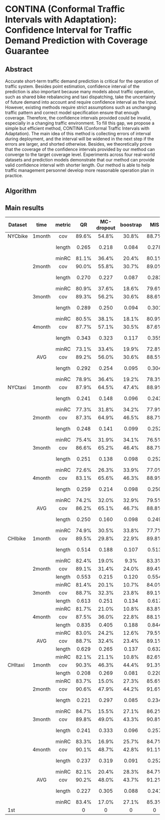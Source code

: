 # CONTINA (Conformal Traffic Intervals with Adaptation): Confidence Interval for Traffic Demand Prediction with Coverage Guarantee 
## Abstract
Accurate short-term traffic demand prediction is critical for the operation of traffic system. Besides point estimation, confidence interval of the prediction is also important because many models about traffic operation, such as shared bike rebalancing and taxi dispatching, take the uncertainty of future demand into account and require confidence interval as the input. However, existing methods require strict assumptions such as unchanging traffic pattern and correct model specification ensure that enough coverage. Therefore, the confidence intervals provided could be invalid, especially in a changing traffic environment. To fill this gap, we propose a simple but efficient method, CONTINA (Conformal Traffic Intervals with Adaptation). The main idea of this method is collecting errors of interval during deployment, and the interval will be widened in the next step if the errors are larger, and shorted otherwise. Besides, we theoretically prove that the coverage of the confidence intervals provided by our method can converge to the target coverage level. Experiments across four real-world datasets and prediction models demonstrate that our method can provide valid confidence interval with shorter length. Our method is able to help traffic management personnel develop more reasonable operation plan in practice. 
## Algorithm

## Main results
| Dataset |  time  | metric |   QR   | MC-dropout | boostrap |   MIS  | DESQRUQ | UATGCN | ProbGNN | QuanTraffic |   CP   |   ACI  |     QCP    |  DtACI |   CONTINA  |
|---------|:------:|:------:|:------:|:----------:|:--------:|:------:|:-------:|:------:|:-------:|:-----------:|:------:|:------:|:----------:|:------:|:----------:|
| NYCbike | 1month |   cov  |  89.6% |    54.8%   |   30.8%  |  88.7% |  91.7%  |  91.7% |  93.1%  |    91.3%    |  89.2% |  89.8% |    90.0%   |  89.6% |    89.6%   |
|         |        | length | 0.265  |   0.218    |  0.084   | 0.278  |  0.284  | 0.284  |  0.306  |    0.288    | 0.285  | 0.300  | **0.266 ** | 0.291  |   0.276    |
|         |        |  minRC |  81.1% |    36.4%   |   20.4%  |  80.1% |  86.6%  |  85.0% |  87.8%  |    86.4%    |  84.3% |  88.8% |    85.3%   |  87.3% |    88.7%   |
|         | 2month |   cov  |  90.0% |    55.8%   |   30.7%  |  89.0% |  91.9%  |  92.3% |  93.4%  |    92.0%    |  89.3% |  90.1% |    90.5%   |  90.0% |    89.8%   |
|         |        | length | 0.270  |   0.227    |  0.087   | 0.283  |  0.283  | 0.291  |  0.315  |    0.285    | 0.289  | 0.304  |   0.271    | 0.298  | **0.275 ** |
|         |        |  minRC |  80.9% |    37.6%   |   18.6%  |  79.6% |  88.0%  |  86.6% |  87.9%  |    86.4%    |  84.8% |  88.9% |    84.1%   |  85.9% |    89.3%   |
|         | 3month |   cov  |  89.3% |    56.2%   |   30.6%  |  88.6% |  91.2%  |  91.9% |  93.0%  |    91.4%    |  87.6% |  89.7% |    89.9%   |  89.2% |    89.8%   |
|         |        | length | 0.289  |   0.250    |  0.094   | 0.301  |  0.296  | 0.315  |  0.340  |    0.306    | 0.295  | 0.322  |   0.290    | 0.321  | **0.298 ** |
|         |        |  minRC |  80.5% |    38.1%   |   18.1%  |  80.9% |  84.5%  |  85.0% |  86.5%  |    84.8%    |  82.3% |  88.6% |    82.4%   |  86.8% |    89.2%   |
|         | 4month |   cov  |  87.7% |    57.1%   |   30.5%  |  87.6% |  89.8%  |  90.3% |  91.3%  |    89.8%    |  82.9% |  90.0% |    88.4%   |  89.3% |    89.7%   |
|         |        | length | 0.343  |   0.323    |  0.117   | 0.355  |  0.356  | 0.386  |  0.419  |    0.360    | 0.312  | 0.411  |   0.345    | 0.400  | **0.363 ** |
|         |        |  minRC |  73.1% |    33.4%   |   19.9%  |  72.8% |  78.8%  |  78.4% |  80.8%  |    76.8%    |  69.1% |  88.8% |    74.1%   |  88.4% |    89.1%   |
|         |   AVG  |   cov  |  89.2% |    56.0%   |   30.6%  |  88.5% |  91.2%  |  91.5% |  92.7%  |    91.1%    |  87.3% |  89.9% |    89.7%   |  89.5% |    89.7%   |
|         |        | length | 0.292  |   0.254    |  0.095   | 0.304  |  0.305  | 0.319  |  0.345  |    0.310    | 0.295  | 0.334  |   0.293    | 0.327  | **0.303 ** |
|         |        |  minRC |  78.9% |    36.4%   |   19.2%  |  78.3% |  84.5%  |  83.8% |  85.8%  |    83.6%    |  80.1% |  88.8% |    81.5%   |  87.1% |    89.1%   |
| NYCtaxi | 1month |   cov  |  87.9% |    64.5%   |   47.4%  |  88.9% |  92.4%  |  89.6% |  94.3%  |    82.6%    |  91.0% |  89.9% |    89.5%   |  90.2% |    89.7%   |
|         |        | length | 0.241  |   0.148    |  0.096   | 0.243  |  0.262  | 0.264  |  0.300  |    0.294    | 0.283  | 0.270  |   0.258    | 0.271  | **0.237 ** |
|         |        |  minRC |  77.3% |    31.8%   |   34.2%  |  77.9% |  82.9%  |  75.1% |  83.0%  |    59.8%    |  78.4% |  88.6% |    80.4%   |  87.1% |    89.0%   |
|         | 2month |   cov  |  87.3% |    64.9%   |   46.5%  |  88.7% |  92.0%  |  89.0% |  93.8%  |    82.3%    |  89.7% |  89.9% |    89.0%   |  89.7% |    89.9%   |
|         |        | length | 0.248  |   0.141    |  0.099   | 0.252  |  0.270  | 0.275  |  0.312  |    0.301    | 0.281  | 0.284  |   0.265    | 0.280  | **0.248 ** |
|         |        |  minRC |  75.4% |    31.9%   |   34.1%  |  76.5% |  63.4%  |  73.6% |  80.8%  |    59.7%    |  76.7% |  88.6% |    78.9%   |  87.4% |    89.3%   |
|         | 3month |   cov  |  86.6% |    65.2%   |   46.4%  |  88.7% |  91.8%  |  88.9% |  93.7%  |    81.8%    |  89.6% |  90.1% |    88.5%   |  89.9% |    89.9%   |
|         |        | length | 0.251  |   0.138    |  0.098   | 0.252  |  0.272  | 0.275  |  0.311  |    0.304    | 0.280  | 0.286  |   0.268    | 0.280  | **0.248 ** |
|         |        |  minRC |  72.6% |    26.3%   |   33.9%  |  77.0% |  77.1%  |  71.2% |  78.0%  |    56.9%    |  73.9% |  88.5% |    67.0%   |  85.9% |    89.2%   |
|         | 4month |   cov  |  83.1% |    65.6%   |   46.3%  |  88.9% |  92.0%  |  89.0% |  93.7%  |    80.9%    |  89.8% |  90.0% |    87.5%   |  90.3% |    89.9%   |
|         |        | length | 0.259  |   0.214    |  0.098   | 0.250  |  0.274  | 0.271  |  0.312  |    0.312    | 0.281  | 0.290  |   0.275    | 0.285  | **0.252 ** |
|         |        |  minRC |  74.2% |    32.0%   |   32.9%  |  79.5% |  80.3%  |  73.8% |  77.7%  |    55.8%    |  71.9% |  88.9% |    78.5%   |  86.7% |    89.4%   |
|         |   AVG  |   cov  |  86.2% |    65.1%   |   46.7%  |  88.8% |  92.1%  |  89.1% |  93.9%  |    81.9%    |  90.0% |  90.0% |    88.6%   |  90.0% |    89.8%   |
|         |        | length | 0.250  |   0.160    |  0.098   | 0.249  |  0.270  | 0.271  |  0.309  |    0.303    | 0.281  | 0.283  |   0.267    | 0.279  | **0.246 ** |
|         |        |  minRC |  74.9% |    30.5%   |   33.8%  |  77.7% |  75.9%  |  73.4% |  79.9%  |    58.1%    |  75.2% |  88.6% |    76.2%   |  86.8% |    89.2%   |
| CHIbike | 1month |   cov  |  89.5% |    29.8%   |   22.9%  |  89.8% |  93.5%  |  92.1% |  93.6%  |    87.0%    |  90.0% |  90.2% |    89.9%   |  90.2% |    89.7%   |
|         |        | length | 0.514  |   0.188    |  0.107   | 0.513  |  0.531  | 0.553  |  0.593  |    0.527    | 0.623  | 0.638  |   0.514    | 0.624  | **0.521 ** |
|         |        |  minRC |  82.4% |    19.0%   |   9.3%   |  83.3% |  90.4%  |  86.9% |  90.3%  |    74.9%    |  86.2% |  88.3% |    83.2%   |  86.4% |    89.0%   |
|         | 2month |   cov  |  89.1% |    31.4%   |   24.0%  |  89.4% |  93.1%  |  92.1% |  93.6%  |    86.8%    |  88.1% |  89.5% |    89.5%   |  89.1% |    89.8%   |
|         |        | length | 0.553  |   0.215    |  0.120   | 0.554  |  0.572  | 0.593  |  0.637  |    0.566    | 0.624  | 0.696  |   0.553    | 0.655  |   0.563    |
|         |        |  minRC |  81.4% |    20.1%   |   10.7%  |  84.0% |  89.8%  |  87.3% |  90.2%  |    75.9%    |  83.9% |  87.9% |    82.8%   |  86.5% |    89.2%   |
|         | 3month |   cov  |  88.7% |    32.3%   |   23.8%  |  89.1% |  92.3%  |  91.4% |  93.1%  |    86.8%    |  86.6% |  90.2% |    88.9%   |  90.0% |    89.8%   |
|         |        | length | 0.613  |   0.251    |  0.134   | 0.617  |  0.635  | 0.657  |  0.706  |    0.625    | 0.655  | 0.789  |   0.613    | 0.765  |   0.629    |
|         |        |  minRC |  81.7% |    21.0%   |   10.8%  |  83.8% |  89.0%  |  87.4% |  90.4%  |    77.4%    |  82.2% |  89.4% |    82.9%   |  87.8% |    89.4%   |
|         | 4month |   cov  |  87.5% |    36.0%   |   22.8%  |  88.1% |  90.9%  |  90.5% |  92.4%  |    86.4%    |  79.8% |  90.0% |    87.7%   |  89.4% |    89.9%   |
|         |        | length | 0.835  |   0.405    |  0.188   | 0.844  |  0.889  | 0.906  |  0.964  |    0.843    | 0.713  | 1.124  |   0.835    | 1.059  |   0.883    |
|         |        |  minRC |  83.0% |    24.2%   |   12.6%  |  79.5% |  87.4%  |  86.3% |  89.5%  |    78.6%    |  71.0% |  88.6% |    83.0%   |  86.7% |    89.1%   |
|         |   AVG  |   cov  |  88.7% |    32.4%   |   23.4%  |  89.1% |  92.5%  |  91.5% |  93.2%  |    86.8%    |  86.1% |  90.0% |    89.0%   |  89.7% |    89.8%   |
|         |        | length | 0.629  |   0.265    |  0.137   | 0.632  |  0.657  | 0.677  |  0.725  |    0.640    | 0.654  | 0.812  |   0.629    | 0.776  |   0.649    |
|         |        |  minRC |  82.1% |    21.1%   |   10.8%  |  82.6% |  89.2%  |  87.0% |  90.1%  |    76.7%    |  80.8% |  88.6% |    83.0%   |  86.9% |    89.2%   |
| CHItaxi | 1month |   cov  |  90.3% |    46.3%   |   44.4%  |  91.3% |  93.2%  |  92.8% |  94.4%  |    89.2%    |  92.0% |  90.0% |    90.9%   |  90.2% |    89.6%   |
|         |        | length | 0.208  |   0.269    |  0.081   | 0.220  |  0.222  | 0.279  |  0.307  |    0.227    | 0.297  | 0.273  |   0.210    | 0.265  |   0.219    |
|         |        |  minRC |  83.7% |    15.0%   |   27.3%  |  85.6% |  87.2%  |  87.8% |  91.0%  |    86.9%    |  89.6% |  87.5% |    83.4%   |  87.5% |    89.0%   |
|         | 2month |   cov  |  90.6% |    47.9%   |   44.2%  |  91.6% |  93.4%  |  93.1% |  94.5%  |    89.5%    |  90.8% |  90.0% |    91.1%   |  90.0% |    89.8%   |
|         |        | length | 0.221  |   0.297    |  0.085   | 0.234  |  0.235  | 0.300  |  0.330  |    0.240    | 0.283  | 0.282  |   0.222    | 0.264  | **0.228 ** |
|         |        |  minRC |  84.7% |    15.5%   |   27.1%  |  86.2% |  88.4%  |  88.4% |  91.4%  |    86.6%    |  88.3% |  87.6% |    84.3%   |  87.5% |    89.4%   |
|         | 3month |   cov  |  89.8% |    49.0%   |   43.3%  |  90.8% |  92.6%  |  92.4% |  93.9%  |    89.6%    |  88.6% |  89.7% |    90.4%   |  89.7% |    89.8%   |
|         |        | length | 0.241  |   0.333    |  0.096   | 0.257  |  0.258  | 0.331  |  0.365  |    0.262    | 0.283  | 0.326  |   0.243    | 0.294  | **0.256 ** |
|         |        |  minRC |  83.3% |    16.9%   |   25.7%  |  84.7% |  86.9%  |  86.5% |  89.3%  |    86.5%    |  84.0% |  86.9% |    82.9%   |  86.5% |    89.4%   |
|         | 4month |   cov  |  90.1% |    48.7%   |   42.8%  |  91.1% |  92.8%  |  92.5% |  94.3%  |    89.3%    |  89.4% |  90.1% |    90.6%   |  90.2% |    89.9%   |
|         |        | length | 0.237  |   0.319    |  0.091   | 0.252  |  0.252  | 0.319  |  0.351  |    0.257    | 0.288  | 0.320  |   0.238    | 0.302  | **0.251 ** |
|         |        |  minRC |  82.1% |    20.4%   |   28.3%  |  84.7% |  84.7%  |  86.3% |  90.3%  |    84.2%    |  82.3% |  88.2% |    82.0%   |  87.0% |    89.4%   |
|         |   AVG  |   cov  |  90.2% |    48.0%   |   43.7%  |  91.2% |  93.0%  |  92.7% |  94.3%  |    89.4%    |  90.2% |  89.9% |    90.8%   |  90.0% |    89.8%   |
|         |        | length | 0.227  |   0.305    |  0.088   | 0.241  |  0.242  | 0.307  |  0.338  |    0.247    | 0.288  | 0.300  |   0.228    | 0.281  | **0.238 ** |
|         |        |  minRC |  83.4% |    17.0%   |   27.1%  |  85.3% |  86.8%  |  87.3% |  90.5%  |    86.0%    |  86.1% |  87.5% |    83.1%   |  87.1% |    89.3%   |
|   1st   |        |        |    0   |      0     |     0    |    0   |    0    |    0   |    0    |      0      |    0   |    0   |      1     |    0   |   **19**   |

